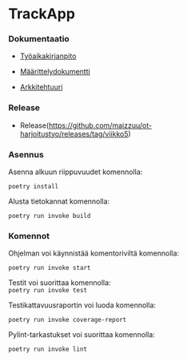 # TrackApp

### Dokumentaatio

- [Työaikakirjanpito](https://github.com/maizzuu/ot-harjoitustyo/blob/master/time_management.md)
  
- [Määrittelydokumentti](https://github.com/maizzuu/ot-harjoitustyo/blob/master/dokumentaatio/requirements_specification.md) 

- [Arkkitehtuuri](https://github.com/maizzuu/ot-harjoitustyo/blob/master/dokumentaatio/arkkitehtuuri.md)

### Release  
  
- Release(https://github.com/maizzuu/ot-harjoitustyo/releases/tag/viikko5)

### Asennus
Asenna alkuun riippuvuudet komennolla:
  
` poetry install `

Alusta tietokannat komennolla:  
  
` poetry run invoke build `

### Komennot

Ohjelman voi käynnistää komentoriviltä komennolla:  
  
` poetry run invoke start `

Testit voi suorittaa komennolla:  
` poetry run invoke test `
  
Testikattavuusraportin voi luoda komennolla:  
  
` poetry run invoke coverage-report `
  
Pylint-tarkastukset voi suorittaa komennolla:  
  
` poetry run invoke lint `

   

